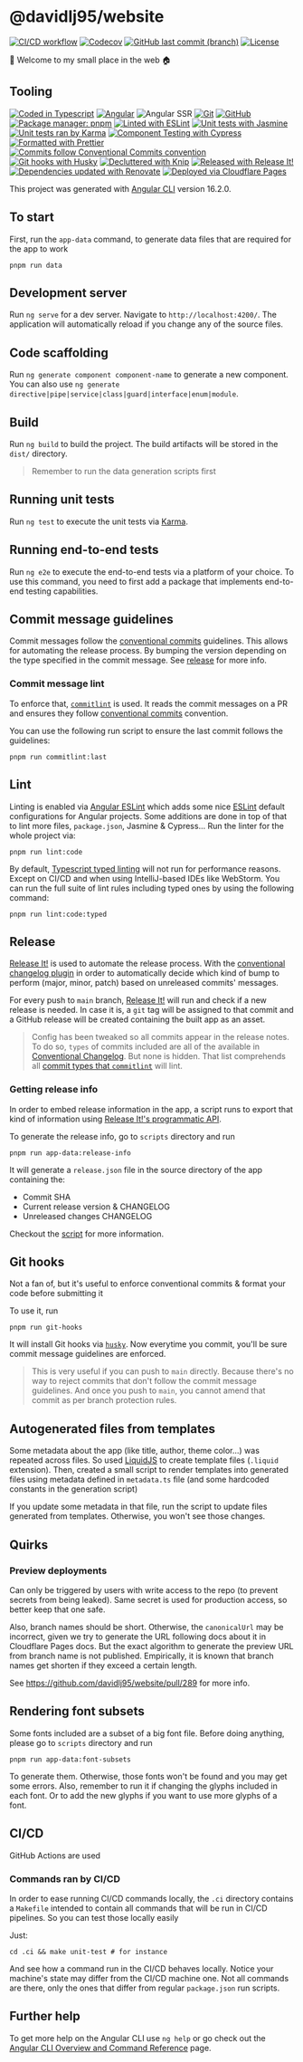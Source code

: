 # @davidlj95/website

[![CI/CD workflow](https://github.com/davidlj95/ngx/actions/workflows/cicd.yml/badge.svg)](https://github.com/davidlj95/ngx/actions/workflows/cicd.yml)
[![Codecov](https://codecov.io/gh/davidlj95/website/graph/badge.svg)](https://codecov.io/gh/davidlj95/website)
[![GitHub last commit (branch)](https://img.shields.io/github/last-commit/davidlj95/website/main?logo=github&label=Last%20commit&link=https%3A%2F%2Fgithub.com%2Fdavidlj95%2Fwebsite%2Fcommits%2Fmain%2F)](https://github.com/davidlj95/website/commits/main/)
[![License](https://img.shields.io/github/license/davidlj95/website?label=License&link=https%3A%2F%2Fgithub.com%2Fdavidlj95%2Fwebsite%2Fblob%2Fmain%2FLICENSE)](https://github.com/davidlj95/website/blob/main/LICENSE)

👋 Welcome to my small place in the web 🏠

## Tooling

[![Coded in Typescript](https://img.shields.io/badge/Coded_in-TypeScript-007ACC?logo=typescript&logoColor=white&link=https%3A%2F%2Fwww.typescriptlang.org)](https://www.typescriptlang.org)
[![Angular](https://img.shields.io/badge/Made_with-Angular-red?logo=angular&logoColor=white&link=https%3A%2F%2Fangular.dev%2F)](https://angular.dev/)
![Angular SSR](https://custom-icon-badges.demolab.com/badge/Uses-Angular_SSR-blue.svg?logo=angular-universal&link=https%3A%2F%2Fangular.dev%2Fguide%2Fssr)
[![Git](https://img.shields.io/badge/VCS-Git-f05032?logo=git&logoColor=f05032&link=https%3A%2F%git-scm.com%2F)](https://git-scm.com/)
[![GitHub](https://img.shields.io/badge/Repository%20hosting-GitHub-181717?logo=github&logoColor=181717&link=https%3A%2F%github.com%2F)](https://github.com/)
[![Package manager: pnpm](https://img.shields.io/badge/Package_manager-pnpm-f69220?logo=pnpm&link=https%3A%2F%2Fpnpm.io%2F)](https://pnpm.io/)
[![Linted with ESLint](https://img.shields.io/badge/Linted_with-ESLint-3A33D1?logo=eslint&logoColor=white&link=https%3A%2F%2Feslint.org)][ESLint]
[![Unit tests with Jasmine](https://img.shields.io/badge/Unit_tests_with-Jasmine-8A4182?logo=Jasmine&logoColor=white&link=https%3A%2F%2Fjasmine.github.io)](https://jasmine.github.io)
[![Unit tests ran by Karma](https://custom-icon-badges.demolab.com/badge/Unit_tests_ran_by-Karma-42beae.svg?logo=karma-runner&link=https%3A%2F%2Fkarma-runner.github.io)](https://karma-runner.github.io)
[![Component Testing with Cypress](https://img.shields.io/badge/Component_Testing_with-Cypress-green?logo=cypress&link=https%3A%2F%2Fwww.cypress.io)](https://www.cypress.io)
[![Formatted with Prettier](https://img.shields.io/badge/Formatted_with-prettier-1A2C34?logo=prettier&logoColor=F7BA3E&link=https%3A%2F%2Fprettier.io)](https://prettier.io)
[![Commits follow Conventional Commits convention](https://img.shields.io/badge/Commits_convention-Conventional_Commits-%23FE5196?logo=conventionalcommits&logoColor=white&link=https%3A%2F%2Fconventionalcommits.org)](https://conventionalcommits.org)
[![Git hooks with Husky](https://img.shields.io/badge/Git_hooks_with-Husky%F0%9F%90%B6-1a1a1e?link=https%3A%2F%2Ftypicode.github.io%2Fhusky%2F)](https://typicode.github.io/husky/)
[![Decluttered with Knip](https://img.shields.io/badge/Decluttered_with-Knip-f56e0f?logo=knip&logoColor=f56e0f&link=https%3A%2F%2Fknip.dev)](https://knip.dev)
[![Released with Release It!](https://img.shields.io/badge/Released_with-%F0%9F%9A%80_Release_It!-black?link=https%3A%2F%2Fgithub.com%2Frelease-it%2Frelease-it)](https://github.com/release-it/release-it)
[![Dependencies updated with Renovate](https://img.shields.io/badge/Dependencies_updated_with-Renovate-1a1f6c?logo=renovate&logoColor=white&link=https%3A%2F%2Frenovatebot.com)](https://renovatebot.com)
[![Deployed via Cloudflare Pages](https://img.shields.io/badge/Deployed_via-Cloudflare%20Pages-f38020?logo=cloudflarepages&link=https%3A%2F%pages.cloudflare.com%2F)](https://pages.cloudflare.com/)

[ESLint]: https://eslint.org

This project was generated with [Angular CLI](https://github.com/angular/angular-cli) version 16.2.0.

## To start

First, run the `app-data` command, to generate data files that are required for the app to work

```shell
pnpm run data
```

## Development server

Run `ng serve` for a dev server. Navigate to `http://localhost:4200/`. The application will automatically reload if you
change any of the source files.

## Code scaffolding

Run `ng generate component component-name` to generate a new component. You can also
use `ng generate directive|pipe|service|class|guard|interface|enum|module`.

## Build

Run `ng build` to build the project. The build artifacts will be stored in the `dist/` directory.

> Remember to run the data generation scripts first

## Running unit tests

Run `ng test` to execute the unit tests via [Karma](https://karma-runner.github.io).

## Running end-to-end tests

Run `ng e2e` to execute the end-to-end tests via a platform of your choice. To use this command, you need to first add a
package that implements end-to-end testing capabilities.

## Commit message guidelines

Commit messages follow the [conventional commits][conventional-commits] guidelines. This allows for automating the release process. By bumping the version depending on the type specified in the commit message. See [release](#release) for more info.

[conventional-commits]: https://www.conventionalcommits.org/en/v1.0.0/

### Commit message lint

To enforce that, [`commitlint`][commitlint] is used. It reads the commit messages on a PR and ensures they follow
[conventional commits][conventional-commits] convention.

You can use the following run script to ensure the last commit follows the guidelines:

```shell
pnpm run commitlint:last
```

[commitlint]: https://github.com/conventional-changelog/commitlint

## Lint

Linting is enabled via [Angular ESLint](https://github.com/angular-eslint/angular-eslint) which adds some nice [ESLint] default configurations for Angular projects. Some additions are done in top of that to lint more files, `package.json`, Jasmine & Cypress... Run the linter for the whole project via:

```shell
pnpm run lint:code
```

By default, [Typescript typed linting](https://typescript-eslint.io/getting-started/typed-linting/) will not run for performance reasons. Except on CI/CD and when using IntelliJ-based IDEs like WebStorm. You can run the full suite of lint rules including typed ones by using the following command:

```shell
pnpm run lint:code:typed
```

## Release

[Release It!][release-it] is used to automate the release process. With the [conventional changelog plugin][release-it-cc] in order to automatically decide which kind of bump to perform (major, minor, patch) based on unreleased commits' messages.

For every push to `main` branch, [Release It!][release-it] will run and check if a new release is needed. In case it is, a `git` tag will be assigned to that commit and a GitHub release will be created containing the built app as an asset.

[release-it]: https://github.com/release-it/release-it
[release-it-cc]: https://github.com/release-it/conventional-changelog

> Config has been tweaked so all commits appear in the release notes. To do so, `types` of commits included are all
> of the available in [Conventional Changelog](https://github.com/conventional-changelog/conventional-changelog/blob/conventional-changelog-conventionalcommits-v7.0.1/packages/conventional-changelog-conventionalcommits/constants.js#L3). But none is
> hidden. That list comprehends
> all [commit types that `commitlint`](https://github.com/conventional-changelog/commitlint/blob/v17.7.1/%40commitlint/config-conventional/index.js#L22-L32)
> will lint.

### Getting release info

In order to embed release information in the app, a script runs to export that kind of information using
[Release It!'s programmatic API](https://github.com/release-it/release-it/blob/main/docs/recipes/programmatic.md).

To generate the release info, go to `scripts` directory and run

```shell
pnpm run app-data:release-info
```

It will generate a `release.json` file in the source directory of the app containing the:

- Commit SHA
- Current release version & CHANGELOG
- Unreleased changes CHANGELOG

Checkout the [script](scripts/src/app-data/release-info.ts) for more information.

## Git hooks

Not a fan of, but it's useful to enforce conventional commits & format your code before submitting it

To use it, run

```shell
pnpm run git-hooks
```

It will install Git hooks via [`husky`](https://typicode.github.io/husky/). Now everytime you commit, you'll be sure
commit message guidelines are enforced.

> This is very useful if you can push to `main` directly. Because there's no way to reject commits that don't follow the
> commit message guidelines. And once you push to `main`, you cannot amend that commit as per branch protection rules.

## Autogenerated files from templates

Some metadata about the app (like title, author, theme color...) was repeated across files. So used
[LiquidJS](https://liquidjs.com) to create template files (`.liquid` extension). Then, created a small script to render
templates into generated files using metadata defined in `metadata.ts` file (and some hardcoded constants in the
generation script)

If you update some metadata in that file, run the script to update files generated from templates. Otherwise, you
won't see those changes.

## Quirks

### Preview deployments

Can only be triggered by users with write access to the repo (to prevent secrets from being leaked). Same secret is used for production access, so better keep that one safe.

Also, branch names should be short. Otherwise, the `canonicalUrl` may be incorrect, given we try to generate the URL following docs about it in Cloudflare Pages docs. But the exact algorithm to generate the preview URL from branch name is not published. Empirically, it is known that branch names get shorten if they exceed a certain length.

See https://github.com/davidlj95/website/pull/289 for more info.

## Rendering font subsets

Some fonts included are a subset of a big font file. Before doing anything, please go to `scripts` directory and run

```shell
pnpm run app-data:font-subsets
```

To generate them. Otherwise, those fonts won't be found and you may get some errors. Also, remember to run it if
changing the glyphs included in each font. Or to add the new glyphs if you want to use more glyphs of a font.

## CI/CD

GitHub Actions are used

### Commands ran by CI/CD

In order to ease running CI/CD commands locally, the `.ci` directory contains a `Makefile` intended to contain all
commands that will be run in CI/CD pipelines. So you can test those locally easily

Just:

```shell
cd .ci && make unit-test # for instance
```

And see how a command run in the CI/CD behaves locally. Notice your machine's state may differ from the CI/CD machine
one. Not all commands are there, only the ones that differ from regular `package.json` run scripts.

## Further help

To get more help on the Angular CLI use `ng help` or go check out
the [Angular CLI Overview and Command Reference](https://angular.io/cli) page.
